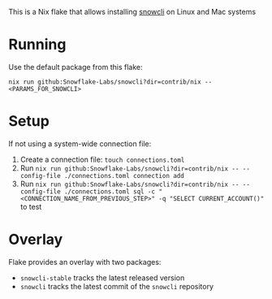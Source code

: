 This is a Nix flake that allows installing [snowcli](https://github.com/Snowflake-Labs/snowcli) on Linux and Mac systems

# Running

Use the default package from this flake:

```shell
nix run github:Snowflake-Labs/snowcli?dir=contrib/nix -- <PARAMS_FOR_SNOWCLI>
```

# Setup

If not using a system-wide connection file:

1. Create a connection file: `touch connections.toml`
2. Run `nix run github:Snowflake-Labs/snowcli?dir=contrib/nix -- --config-file ./connections.toml connection add`
3. Run `nix run github:Snowflake-Labs/snowcli?dir=contrib/nix -- --config-file ./connections.toml sql -c "<CONNECTION_NAME_FROM_PREVIOUS_STEP>" -q "SELECT CURRENT_ACCOUNT()"` to test

# Overlay

Flake provides an overlay with two packages:

* `snowcli-stable` tracks the latest released version
* `snowcli` tracks the latest commit of the `snowcli` repository
